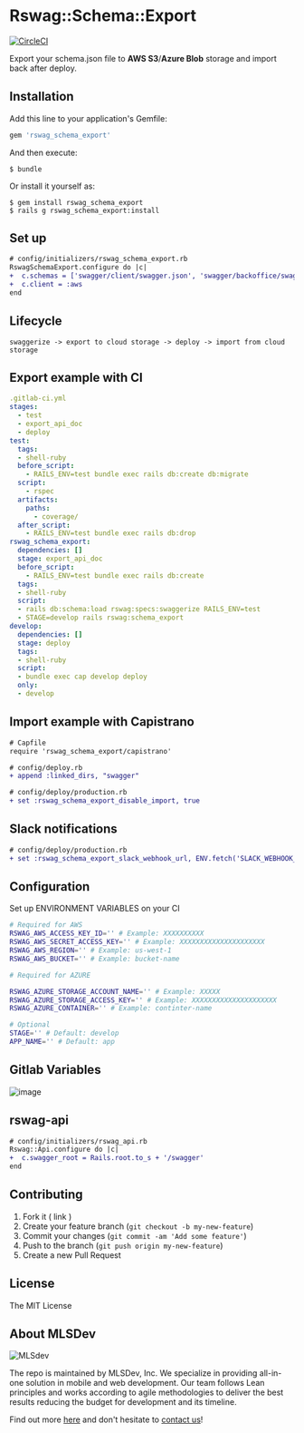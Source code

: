 # Rswag::Schema::Export

[![CircleCI](https://circleci.com/gh/MLSDev/rswag_schema_export.svg?style=svg)](https://circleci.com/gh/MLSDev/rswag_schema_export)


Export your schema.json file to **AWS S3**/**Azure Blob** storage and import back after deploy. 

## Installation

Add this line to your application's Gemfile:

```ruby
gem 'rswag_schema_export'
```

And then execute:

    $ bundle

Or install it yourself as:

    $ gem install rswag_schema_export
    $ rails g rswag_schema_export:install

## Set up
```diff
# config/initializers/rswag_schema_export.rb
RswagSchemaExport.configure do |c|
+  c.schemas = ['swagger/client/swagger.json', 'swagger/backoffice/swagger.json']
+  c.client = :aws
end
```
## Lifecycle
```
swaggerize -> export to cloud storage -> deploy -> import from cloud storage
```

## Export example with CI
```yaml
.gitlab-ci.yml
stages:
  - test
  - export_api_doc
  - deploy
test:
  tags:
  - shell-ruby
  before_script:
    - RAILS_ENV=test bundle exec rails db:create db:migrate
  script:
    - rspec
  artifacts:
    paths:
      - coverage/
  after_script:
    - RAILS_ENV=test bundle exec rails db:drop
rswag_schema_export:
  dependencies: []
  stage: export_api_doc
  before_script:
    - RAILS_ENV=test bundle exec rails db:create
  tags:
  - shell-ruby
  script:
  - rails db:schema:load rswag:specs:swaggerize RAILS_ENV=test
  - STAGE=develop rails rswag:schema_export
develop:
  dependencies: []
  stage: deploy
  tags:
  - shell-ruby
  script:
  - bundle exec cap develop deploy
  only:
  - develop
```


## Import example with Capistrano

```diff
# Capfile
require 'rswag_schema_export/capistrano'
```

```diff
# config/deploy.rb
+ append :linked_dirs, "swagger"
````

```diff
# config/deploy/production.rb
+ set :rswag_schema_export_disable_import, true
```

## Slack notifications

```diff
# config/deploy/production.rb
+ set :rswag_schema_export_slack_webhook_url, ENV.fetch('SLACK_WEBHOOK_URL')
```

## Configuration

Set up ENVIRONMENT VARIABLES on your CI

```bash
# Required for AWS
RSWAG_AWS_ACCESS_KEY_ID='' # Example: XXXXXXXXXX
RSWAG_AWS_SECRET_ACCESS_KEY='' # Example: XXXXXXXXXXXXXXXXXXXXX
RSWAG_AWS_REGION='' # Example: us-west-1
RSWAG_AWS_BUCKET='' # Example: bucket-name

# Required for AZURE

RSWAG_AZURE_STORAGE_ACCOUNT_NAME='' # Example: XXXXX
RSWAG_AZURE_STORAGE_ACCESS_KEY='' # Example: XXXXXXXXXXXXXXXXXXXXX
RSWAG_AZURE_CONTAINER='' # Example: continter-name

# Optional
STAGE='' # Default: develop
APP_NAME='' # Default: app
```

## Gitlab Variables

![image](https://user-images.githubusercontent.com/2664467/64493266-bc699f00-d286-11e9-8827-e99d0eada9ce.png)

## rswag-api
```diff
# config/initializers/rswag_api.rb
Rswag::Api.configure do |c|
+  c.swagger_root = Rails.root.to_s + '/swagger'
end
```

## Contributing

1. Fork it ( link )
2. Create your feature branch (`git checkout -b my-new-feature`)
3. Commit your changes (`git commit -am 'Add some feature'`)
4. Push to the branch (`git push origin my-new-feature`)
5. Create a new Pull Request

## License

The MIT License

## About MLSDev

![MLSdev][logo]

The repo is maintained by MLSDev, Inc. We specialize in providing all-in-one solution in mobile and web development. Our team follows Lean principles and works according to agile methodologies to deliver the best results reducing the budget for development and its timeline.

Find out more [here][mlsdev] and don't hesitate to [contact us][contact]!

[mlsdev]:  https://mlsdev.com
[contact]: https://mlsdev.com/contact_us
[logo]:    https://raw.githubusercontent.com/MLSDev/development-standards/master/mlsdev-logo.png "Mlsdev"

